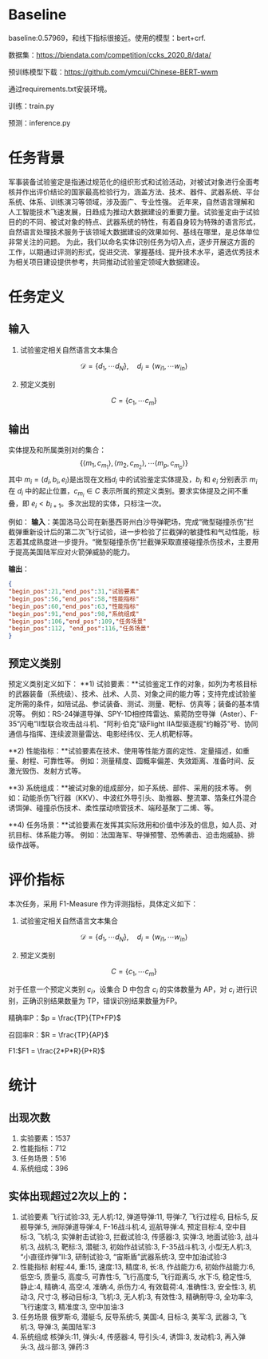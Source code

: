 

#  Baseline

baseline:0.57969，和线下指标很接近。使用的模型：bert+crf.

数据集：https://biendata.com/competition/ccks_2020_8/data/

预训练模型下载：https://github.com/ymcui/Chinese-BERT-wwm

通过requirements.txt安装环境。

训练：train.py

预测：inference.py

# 任务背景

军事装备试验鉴定是指通过规范化的组织形式和试验活动，对被试对象进行全面考核并作出评价结论的国家最高检验行为，涵盖方法、技术、器件、武器系统、平台系统、体系、训练演习等领域，涉及面广、专业性强。
近年来，自然语言理解和人工智能技术飞速发展，日趋成为推动大数据建设的重要力量。试验鉴定由于试验目的的不同、被试对象的特点、武器系统的特性，有着自身较为特殊的语言形式，自然语言处理技术服务于该领域大数据建设的效果如何、基线在哪里，是总体单位非常关注的问题。
为此，我们以命名实体识别任务为切入点，逐步开展这方面的工作，以期通过评测的形式，促进交流、掌握基线、提升技术水平，遴选优秀技术为相关项目建设提供参考，共同推动试验鉴定领域大数据建设。


# 任务定义

## 输入

1. 试验鉴定相关自然语言文本集合

$$
\mathcal{D}=\left\{d_{1}, \cdots d_{N}\right\}, \quad d_{i}=\left\langle w_{i 1}, \cdots w_{i n}\right\rangle
$$

2. 预定义类别

$$
C=\left\{c_{1}, \cdots c_{m}\right\}
$$

## 输出

实体提及和所属类别对的集合：
$$
\left\{\left\langle m_{1}, c_{m_{1}}\right\rangle,\left\langle m_{2}, c_{m_{2}}\right\rangle, \cdots\left\langle m_{p}, c_{m_{p}}\right\rangle\right\}
$$
其中 $m_i =(d_i,b_i,e_i)$是出现在文档$d_i$ 中的试验鉴定实体提及，$b_i$ 和 $e_i$ 分别表示 $m_i$ 在 $d_i$ 中的起止位置，$c_{m_i} \in C$ 表示所属的预定义类别。要求实体提及之间不重叠，即 $e_i < b_{i+1}$。多次出现的实体，只标注一次。

例如：
**输入**：美国洛马公司在新墨西哥州白沙导弹靶场，完成“微型碰撞杀伤”拦截弹重新设计后的第二次飞行试验，进一步检验了拦截弹的敏捷性和气动性能，标志着其成熟度进一步提升。“微型碰撞杀伤”拦截弹采取直接碰撞杀伤技术，主要用于提高美国陆军应对火箭弹威胁的能力。

**输出**：

```json
{
"begin_pos":21,"end_pos":31,"试验要素"
"begin_pos":56,"end_pos":58,"性能指标"
"begin_pos":60,"end_pos":63,"性能指标"
"begin_pos":91,"end_pos":98,"系统组成"
"begin_pos":106,"end_pos":109,"任务场景"
"begin_pos":112, "end_pos":116,"任务场景"
}
```

## 预定义类别

预定义类别定义如下：
**1) 试验要素：**试验鉴定工作的对象，如列为考核目标的武器装备（系统级）、技术、战术、人员、对象之间的能力等；支持完成试验鉴定所需的条件，如陪试品、参试装备、测试、测量、靶标、仿真等；装备的基本情况等。
例如：RS-24弹道导弹、SPY-1D相控阵雷达、紫菀防空导弹（Aster）、F-35“闪电”II型联合攻击战斗机、“阿利·伯克”级Flight IIA型驱逐舰“约翰芬”号、协同通信与指挥、连续波测量雷达、电影经纬仪、无人机靶标等。

**2) 性能指标：**试验要素在技术、使用等性能方面的定性、定量描述，如重量、射程、可靠性等。
例如：测量精度、圆概率偏差、失效距离、准备时间、反激光毁伤、发射方式等。

**3) 系统组成：**被试对象的组成部分，如子系统、部件、采用的技术等。
例如：动能杀伤飞行器（KKV）、中波红外导引头、助推器、整流罩、箔条红外混合诱饵弹、碰撞杀伤技术、柔性摆动喷管技术、端羟基聚丁二烯、等。

**4) 任务场景：**试验要素在发挥其实际效用和价值中涉及的信息，如人员、对抗目标、体系能力等。
例如：法国海军、导弹预警、恐怖袭击、迫击炮威胁、排级作战等。


# 评价指标

本次任务，采用 F1-Measure 作为评测指标，具体定义如下：
1. 试验鉴定相关自然语言文本集合

$$
\mathcal{D}=\left\{d_{1}, \cdots d_{N}\right\}, \quad d_{i}=\left\langle w_{i 1}, \cdots w_{i n}\right\rangle
$$

2. 预定义类别

$$
C=\left\{c_{1}, \cdots c_{m}\right\}
$$

对于任意一个预定义类别 $c_i$，设集合 D 中包含 $c_i$ 的实体数量为 AP，对 $c_i$ 进行识别，正确识别结果数量为 TP，错误识别结果数量为FP。

精确率P：$p = \frac{TP}{TP+FP}$

召回率R：$R = \frac{TP}{AP}$

F1:$F1 = \frac{2*P*R}{P+R}$


# 统计
## 出现次数
1. 实验要素：1537
2. 性能指标：712
3. 任务场景：516
4. 系统组成：396
## 实体出现超过2次以上的：
1. 试验要素	飞行试验:33, 无人机:12, 弹道导弹:11, 导弹:7, 飞行过程:6, 目标:5, 反舰导弹:5, 洲际弹道导弹:4, F-16战斗机:4, 巡航导弹:4, 预定目标:4, 空中目标:3, 飞机:3, 实弹射击试验:3, 拦截试验:3, 传感器:3, 实弹:3, 地面试验:3, 战斗机:3, 战机:3, 靶标:3, 潜艇:3, 初始作战试验:3, F-35战斗机:3, 小型无人机:3, “小直径炸弹”Ⅱ:3, 研制试验:3, “宙斯盾”武器系统:3, 空中加油试验:3
2. 性能指标	射程:44, 重:15, 速度:13, 精度:8, 长:8, 作战能力:6, 初始作战能力:6, 低空:5, 质量:5, 高度:5, 可靠性:5, 飞行高度:5, 飞行距离:5, 水下:5, 稳定性:5, 静止:4, 精确:4, 高空:4, 准确:4, 杀伤力:4, 有效载荷:4, 准确性:3, 安全性:3, 机动:3, 尺寸:3, 移动目标:3, 飞机:3, 无人机:3, 有效性:3, 精确制导:3, 全功率:3, 飞行速度:3, 精准度:3, 空中加油:3
3. 任务场景	俄罗斯:6, 潜艇:5, 反导系统:5, 美国:4, 目标:3, 美军:3, 武器:3, 飞机:3, 导弹:3, 美国陆军:3
4. 系统组成	核弹头:11, 弹头:4, 传感器:4, 导引头:4, 诱饵:3, 发动机:3, 再入弹头:3, 战斗部:3, 弹药:3





